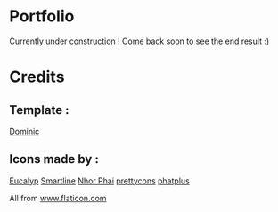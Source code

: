 # Portfolio

Currently under construction !
Come back soon to see the end result :)


# Credits

## Template :

<a href="https://www.free-css.com/free-css-templates/page246/dominic">Dominic</a>

## Icons made by :

<a href="https://www.flaticon.com/authors/eucalyp" title="Eucalyp">Eucalyp</a>
<a href="https://www.flaticon.com/authors/smartline" title="Smartline">Smartline</a>
<a href="https://www.flaticon.com/authors/nhor-phai" title="Nhor Phai">Nhor Phai</a>
<a href="https://www.flaticon.com/authors/prettycons" title="prettycons">prettycons</a>
<a href="https://www.flaticon.com/authors/phatplus" title="phatplus">phatplus</a> 

<div>All from <a href="https://www.flaticon.com/" title="Flaticon">www.flaticon.com</a></div>